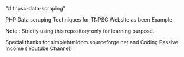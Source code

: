 "# tnpsc-data-scraping" 


PHP Data scraping Techniques for TNPSC Website as been Example

Note : Strictly using this repository only for learning purpose.

Special thanks for simplehtmldom.sourceforge.net and Coding Passive Income ( Youtube Channel)